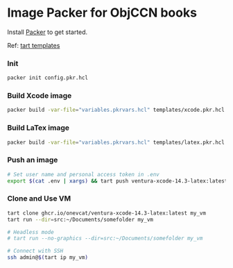 # Image Packer for ObjCCN books

Install [Packer](https://www.packer.io) to get started.

Ref: [tart templates](https://github.com/cirruslabs/macos-image-templates)

### Init

```bash
packer init config.pkr.hcl
```

### Build Xcode image

```bash
packer build -var-file="variables.pkrvars.hcl" templates/xcode.pkr.hcl
```

### Build LaTex image

```bash
packer build -var-file="variables.pkrvars.hcl" templates/latex.pkr.hcl
```

### Push an image

```bash
# Set user name and personal access token in .env
export $(cat .env | xargs) && tart push ventura-xcode-14.3-latex:latest ghcr.io/onevcat/ventura-xcode-14.3-latex:latest
```

### Clone and Use VM

```bash
tart clone ghcr.io/onevcat/ventura-xcode-14.3-latex:latest my_vm
tart run --dir=src:~/Documents/somefolder my_vm

# Headless mode
# tart run --no-graphics --dir=src:~/Documents/somefolder my_vm

# Connect with SSH
ssh admin@$(tart ip my_vm)
```
